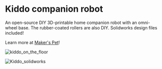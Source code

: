 # Kiddo companion robot

An open-source DIY 3D-printable home companion robot with an omni-wheel base. The rubber-coated rollers are also DIY. Solidworks design files included!

Learn more at [Maker's Pet](https://makerspet.com/blog/meet-kiddo-pet-robot-model/)!

![kiddo_on_the_floor](https://github.com/makerspet/kiddo/assets/143911662/4e3dcf20-3e2f-435a-8540-633aba4c663d)

![Kiddo_solidworks](https://github.com/makerspet/kiddo/assets/143911662/45779722-3ded-4c37-abc1-04dacd597e2b)
